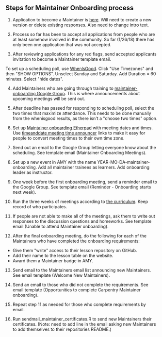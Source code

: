 
## Steps for Maintainer Onboarding process

1) Application to become a Maintainer is [here](https://docs.google.com/forms/d/1PMzhri0CmbNkJiNor-nXDOP0d5jlAyp-VF-3df6cUf0/edit). Will need to create a new version or delete existing responses. Also need to change intro text.

2) Process so far has been to accept all applications from people who are at least somehow involved in the community. So far (1/26/18) there has only been one application that was not accepted.

3) After reviewing applications for any red flags, send accepted applicants invitation to become a Maintainer template email.

To set up a scheduling poll, use [WhenIsGood](http://whenisgood.net/). Click "Use Timezones" and then "SHOW OPTIONS".
Unselect Sunday and Saturday. Add Duration = 60 minutes. Select "hide dates".

4) Add Maintainers who are going through training to [maintainer-onboarding Google Group](https://groups.google.com/a/carpentries.org/forum/#!forum/maintainer-onboarding). This is where announcements about upcoming meetings will be sent out.

5) After deadline has passed for responding to scheduling poll, select the two times that maximize attendance. This needs to be done manually from the whenisgood results, as there isn't a "choose two times" option.

6) Set up [Maintainer onboarding Etherpad](http://pad.software-carpentry.org/maintainer-onboarding) with meeting dates and times. Use [timeanddate meeting time announcer](https://www.timeanddate.com/worldclock/fixedform.html) links to make it easy for people to convert meeting times to their own time zone.

7) Send out an email to the Google Group letting everyone know about the scheduling. See template email (Maintainer Onboarding Meetings). 

8) Set up a new event in AMY with the name YEAR-MO-DA-maintainer-onboarding. Add all maintainer trainees as learners. Add onboarding leader as instructor. 

9) One week before the first onboarding meeting, send a reminder email to the Google Group. See template email (Reminder - Onboarding starts next week). 

10) Run the three weeks of meetings according to [the curriculum](https://carpentries.github.io/maintainer-onboarding/). Keep record of who participates.

11) If people are not able to make all of the meetings, ask them to write out responses to the discussion questions and homeworks. See template email (Unable to attend Maintainer onboarding).

12) After the final onboarding meeting, do the following for each of the Maintainers who have completed the onboarding requirements:  
- Give them "write" access to their lesson repository on GitHub. 
- Add their name to the lesson table on the website.
- Award them a Maintainer badge in AMY.

13) Send email to the Maintainers email list announcing new Maintainers. See email template (Welcome New Maintainers).

14) Send an email to those who did not complete the requirements. See email template (Opportunities to complete Carpentry Maintainer onboarding).

15) Repeat step 11 as needed for those who complete requirements by email. 

15) Run sendmail_maintainer_certificates.R to send new Maintainers their certificates. (Note: need to add line in the email asking new Maintainers to add themselves to their repositories README.)

